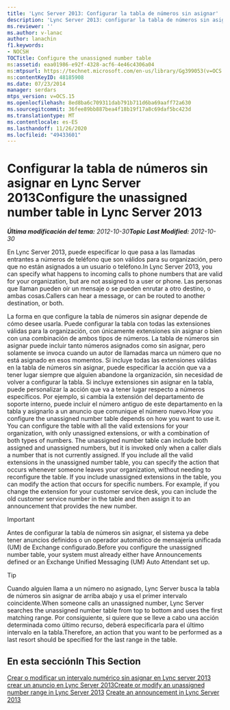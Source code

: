 ```yaml
---
title: 'Lync Server 2013: Configurar la tabla de números sin asignar'
description: 'Lync Server 2013: configurar la tabla de números sin asignar.'
ms.reviewer: ''
ms.author: v-lanac
author: lanachin
f1.keywords:
- NOCSH
TOCTitle: Configure the unassigned number table
ms:assetid: eaa01986-e92f-4328-acf6-4e46c4306a04
ms:mtpsurl: https://technet.microsoft.com/en-us/library/Gg399053(v=OCS.15)
ms:contentKeyID: 48185908
ms.date: 07/23/2014
manager: serdars
mtps_version: v=OCS.15
ms.openlocfilehash: 8ed8ba6c709311dab791b711d6ba69aaff72a630
ms.sourcegitcommit: 36fee89bb887bea4f18b19f17a8c69daf5bc423d
ms.translationtype: MT
ms.contentlocale: es-ES
ms.lasthandoff: 11/26/2020
ms.locfileid: "49433601"
---
```

# <a name="configure-the-unassigned-number-table-in-lync-server-2013"></a><span data-ttu-id="7e515-103">Configurar la tabla de números sin asignar en Lync Server 2013</span><span class="sxs-lookup"><span data-stu-id="7e515-103">Configure the unassigned number table in Lync Server 2013</span></span>

<div data-xmlns="http://www.w3.org/1999/xhtml">

<div class="topic" data-xmlns="http://www.w3.org/1999/xhtml" data-msxsl="urn:schemas-microsoft-com:xslt" data-cs="https://msdn.microsoft.com/">

<div data-asp="https://msdn2.microsoft.com/asp">



</div>

<div id="mainSection">

<div id="mainBody"><span data-ttu-id="7e515-104">

<span> </span></span><span class="sxs-lookup"><span data-stu-id="7e515-104">

<span> </span></span></span>

<span data-ttu-id="7e515-105">_**Última modificación del tema:** 2012-10-30_</span><span class="sxs-lookup"><span data-stu-id="7e515-105">_**Topic Last Modified:** 2012-10-30_</span></span>

<span data-ttu-id="7e515-106">En Lync Server 2013, puede especificar lo que pasa a las llamadas entrantes a números de teléfono que son válidos para su organización, pero que no están asignados a un usuario o teléfono.</span><span class="sxs-lookup"><span data-stu-id="7e515-106">In Lync Server 2013, you can specify what happens to incoming calls to phone numbers that are valid for your organization, but are not assigned to a user or phone.</span></span> <span data-ttu-id="7e515-107">Las personas que llaman pueden oír un mensaje o se pueden enrutar a otro destino, o ambas cosas.</span><span class="sxs-lookup"><span data-stu-id="7e515-107">Callers can hear a message, or can be routed to another destination, or both.</span></span>

<span data-ttu-id="7e515-p102">La forma en que configure la tabla de números sin asignar depende de cómo desee usarla. Puede configurar la tabla con todas las extensiones válidas para la organización, con únicamente extensiones sin asignar o bien con una combinación de ambos tipos de números. La tabla de números sin asignar puede incluir tanto números asignados como sin asignar, pero solamente se invoca cuando un autor de llamadas marca un número que no está asignado en esos momentos. Si incluye todas las extensiones válidas en la tabla de números sin asignar, puede especificar la acción que va a tener lugar siempre que alguien abandone la organización, sin necesidad de volver a configurar la tabla. Si incluye extensiones sin asignar en la tabla, puede personalizar la acción que va a tener lugar respecto a números específicos. Por ejemplo, si cambia la extensión del departamento de soporte interno, puede incluir el número antiguo de este departamento en la tabla y asignarlo a un anuncio que comunique el número nuevo.</span><span class="sxs-lookup"><span data-stu-id="7e515-p102">How you configure the unassigned number table depends on how you want to use it. You can configure the table with all the valid extensions for your organization, with only unassigned extensions, or with a combination of both types of numbers. The unassigned number table can include both assigned and unassigned numbers, but it is invoked only when a caller dials a number that is not currently assigned. If you include all the valid extensions in the unassigned number table, you can specify the action that occurs whenever someone leaves your organization, without needing to reconfigure the table. If you include unassigned extensions in the table, you can modify the action that occurs for specific numbers. For example, if you change the extension for your customer service desk, you can include the old customer service number in the table and then assign it to an announcement that provides the new number.</span></span>

<div>


> [!IMPORTANT]  
> <span data-ttu-id="7e515-114">Antes de configurar la tabla de números sin asignar, el sistema ya debe tener anuncios definidos o un operador automático de mensajería unificada (UM) de Exchange configurado.</span><span class="sxs-lookup"><span data-stu-id="7e515-114">Before you configure the unassigned number table, your system must already either have Announcements defined or an Exchange Unified Messaging (UM) Auto Attendant set up.</span></span>



</div>

<div>


> [!TIP]  
> <span data-ttu-id="7e515-115">Cuando alguien llama a un número no asignado, Lync Server busca la tabla de números sin asignar de arriba abajo y usa el primer intervalo coincidente.</span><span class="sxs-lookup"><span data-stu-id="7e515-115">When someone calls an unassigned number, Lync Server searches the unassigned number table from top to bottom and uses the first matching range.</span></span> <span data-ttu-id="7e515-116">Por consiguiente, si quiere que se lleve a cabo una acción determinada como último recurso, deberá especificarla para el último intervalo en la tabla.</span><span class="sxs-lookup"><span data-stu-id="7e515-116">Therefore, an action that you want to be performed as a last resort should be specified for the last range in the table.</span></span>



</div>

<div>

## <a name="in-this-section"></a><span data-ttu-id="7e515-117">En esta sección</span><span class="sxs-lookup"><span data-stu-id="7e515-117">In This Section</span></span>

<span data-ttu-id="7e515-118">[Crear o modificar un intervalo numérico sin asignar en Lync server 2013](lync-server-2013-create-or-modify-an-unassigned-number-range.md) [crear un anuncio en Lync Server 2013](lync-server-2013-create-an-announcement.md)</span><span class="sxs-lookup"><span data-stu-id="7e515-118">[Create or modify an unassigned number range in Lync Server 2013](lync-server-2013-create-or-modify-an-unassigned-number-range.md) [Create an announcement in Lync Server 2013](lync-server-2013-create-an-announcement.md)</span></span>

<span data-ttu-id="7e515-119"></div>

</div>

<span> </span>

</div>

</div>

</span><span class="sxs-lookup"><span data-stu-id="7e515-119"></div>

</div>

<span> </span>

</div>

</div>

</span></span></div>

